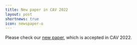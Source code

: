 ```yaml
---
title: New paper in CAV 2022
layout: post
shortnews: true
icon: newspaper-o
---
```


Please check our <a href="https://arxiv.org/abs/2205.06992">new paper</a>, which is accepted in CAV 2022.